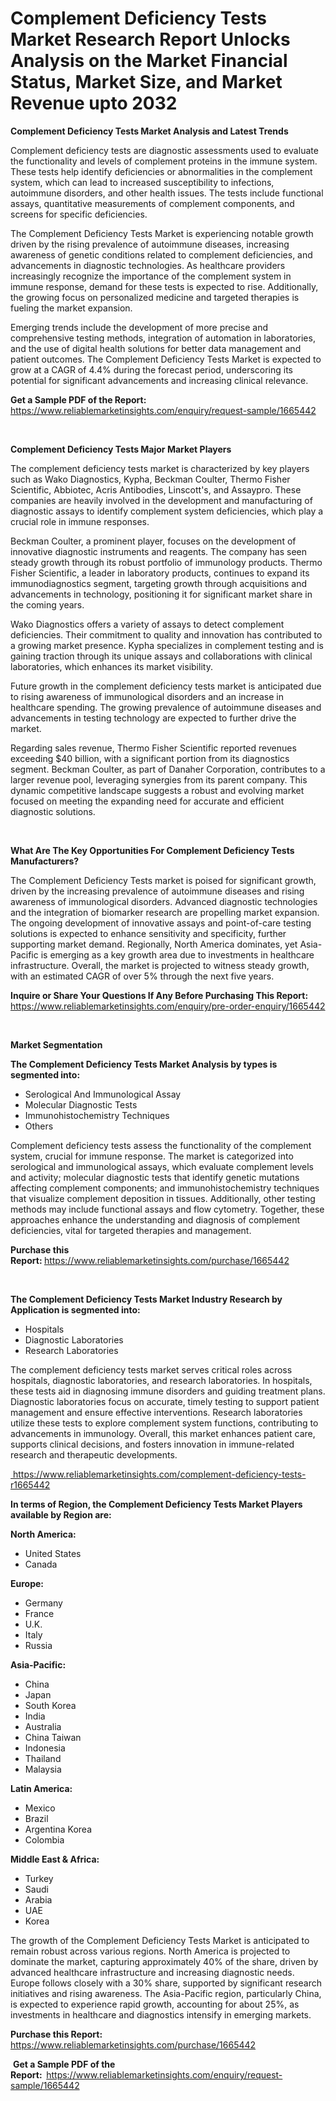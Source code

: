 <p><h1>Complement Deficiency Tests Market Research Report Unlocks Analysis on the Market Financial Status, Market Size, and Market Revenue upto 2032</h1></p><p><strong>Complement Deficiency Tests Market Analysis and Latest Trends</strong></p>
<p><p>Complement deficiency tests are diagnostic assessments used to evaluate the functionality and levels of complement proteins in the immune system. These tests help identify deficiencies or abnormalities in the complement system, which can lead to increased susceptibility to infections, autoimmune disorders, and other health issues. The tests include functional assays, quantitative measurements of complement components, and screens for specific deficiencies.</p><p>The Complement Deficiency Tests Market is experiencing notable growth driven by the rising prevalence of autoimmune diseases, increasing awareness of genetic conditions related to complement deficiencies, and advancements in diagnostic technologies. As healthcare providers increasingly recognize the importance of the complement system in immune response, demand for these tests is expected to rise. Additionally, the growing focus on personalized medicine and targeted therapies is fueling the market expansion.</p><p>Emerging trends include the development of more precise and comprehensive testing methods, integration of automation in laboratories, and the use of digital health solutions for better data management and patient outcomes. The Complement Deficiency Tests Market is expected to grow at a CAGR of 4.4% during the forecast period, underscoring its potential for significant advancements and increasing clinical relevance.</p></p>
<p><strong>Get a Sample PDF of the Report:&nbsp;</strong> <a href="https://www.reliablemarketinsights.com/enquiry/request-sample/1665442?utm_campaign=3040&utm_medium=2&utm_source=Github&utm_content=ia&utm_term=13042025&utm_id=complement-deficiency-tests">https://www.reliablemarketinsights.com/enquiry/request-sample/1665442</a></p>
<p>&nbsp;</p>
<p><strong>Complement Deficiency Tests Major Market Players</strong></p>
<p><p>The complement deficiency tests market is characterized by key players such as Wako Diagnostics, Kypha, Beckman Coulter, Thermo Fisher Scientific, Abbiotec, Acris Antibodies, Linscott's, and Assaypro. These companies are heavily involved in the development and manufacturing of diagnostic assays to identify complement system deficiencies, which play a crucial role in immune responses.</p><p>Beckman Coulter, a prominent player, focuses on the development of innovative diagnostic instruments and reagents. The company has seen steady growth through its robust portfolio of immunology products. Thermo Fisher Scientific, a leader in laboratory products, continues to expand its immunodiagnostics segment, targeting growth through acquisitions and advancements in technology, positioning it for significant market share in the coming years.</p><p>Wako Diagnostics offers a variety of assays to detect complement deficiencies. Their commitment to quality and innovation has contributed to a growing market presence. Kypha specializes in complement testing and is gaining traction through its unique assays and collaborations with clinical laboratories, which enhances its market visibility.</p><p>Future growth in the complement deficiency tests market is anticipated due to rising awareness of immunological disorders and an increase in healthcare spending. The growing prevalence of autoimmune diseases and advancements in testing technology are expected to further drive the market.</p><p>Regarding sales revenue, Thermo Fisher Scientific reported revenues exceeding $40 billion, with a significant portion from its diagnostics segment. Beckman Coulter, as part of Danaher Corporation, contributes to a larger revenue pool, leveraging synergies from its parent company. This dynamic competitive landscape suggests a robust and evolving market focused on meeting the expanding need for accurate and efficient diagnostic solutions.</p></p>
<p>&nbsp;</p>
<p><strong>What Are The Key Opportunities For Complement Deficiency Tests Manufacturers?</strong></p>
<p><p>The Complement Deficiency Tests market is poised for significant growth, driven by the increasing prevalence of autoimmune diseases and rising awareness of immunological disorders. Advanced diagnostic technologies and the integration of biomarker research are propelling market expansion. The ongoing development of innovative assays and point-of-care testing solutions is expected to enhance sensitivity and specificity, further supporting market demand. Regionally, North America dominates, yet Asia-Pacific is emerging as a key growth area due to investments in healthcare infrastructure. Overall, the market is projected to witness steady growth, with an estimated CAGR of over 5% through the next five years.</p></p>
<p><strong>Inquire or Share Your Questions If Any Before Purchasing This Report:</strong> <a href="https://www.reliablemarketinsights.com/enquiry/pre-order-enquiry/1665442?utm_campaign=3040&utm_medium=2&utm_source=Github&utm_content=ia&utm_term=13042025&utm_id=complement-deficiency-tests">https://www.reliablemarketinsights.com/enquiry/pre-order-enquiry/1665442</a></p>
<p>&nbsp;</p>
<p><strong>Market Segmentation</strong></p>
<p><strong>The Complement Deficiency Tests Market Analysis by types is segmented into:</strong></p>
<p><ul><li>Serological And Immunological Assay</li><li>Molecular Diagnostic Tests</li><li>Immunohistochemistry Techniques</li><li>Others</li></ul></p>
<p><p>Complement deficiency tests assess the functionality of the complement system, crucial for immune response. The market is categorized into serological and immunological assays, which evaluate complement levels and activity; molecular diagnostic tests that identify genetic mutations affecting complement components; and immunohistochemistry techniques that visualize complement deposition in tissues. Additionally, other testing methods may include functional assays and flow cytometry. Together, these approaches enhance the understanding and diagnosis of complement deficiencies, vital for targeted therapies and management.</p></p>
<p><strong>Purchase this Report:&nbsp;</strong><a href="https://www.reliablemarketinsights.com/purchase/1665442?utm_campaign=3040&utm_medium=2&utm_source=Github&utm_content=ia&utm_term=13042025&utm_id=complement-deficiency-tests">https://www.reliablemarketinsights.com/purchase/1665442</a></p>
<p>&nbsp;</p>
<p><strong>The Complement Deficiency Tests Market Industry Research by Application is segmented into:</strong></p>
<p><ul><li>Hospitals</li><li>Diagnostic Laboratories</li><li>Research Laboratories</li></ul></p>
<p><p>The complement deficiency tests market serves critical roles across hospitals, diagnostic laboratories, and research laboratories. In hospitals, these tests aid in diagnosing immune disorders and guiding treatment plans. Diagnostic laboratories focus on accurate, timely testing to support patient management and ensure effective interventions. Research laboratories utilize these tests to explore complement system functions, contributing to advancements in immunology. Overall, this market enhances patient care, supports clinical decisions, and fosters innovation in immune-related research and therapeutic developments.</p></p>
<p><a href="https://www.reliablemarketinsights.com/complement-deficiency-tests-r1665442?utm_campaign=3040&utm_medium=2&utm_source=Github&utm_content=ia&utm_term=13042025&utm_id=complement-deficiency-tests">&nbsp;https://www.reliablemarketinsights.com/complement-deficiency-tests-r1665442</a></p>
<p><strong>In terms of Region, the Complement Deficiency Tests Market Players available by Region are:</strong></p>
<p>
    <p> <strong> North America: </strong>
        <ul>
            <li>United States</li>
            <li>Canada</li>
        </ul>
        </p> 
    <p> <strong> Europe: </strong>
        <ul>
            <li>Germany</li>
            <li>France</li>
            <li>U.K.</li>
            <li>Italy</li>
            <li>Russia</li>
        </ul>
        </p> 
    <p> <strong> Asia-Pacific: </strong>
        <ul>
            <li>China</li>
            <li>Japan</li>
            <li>South Korea</li>
            <li>India</li>
            <li>Australia</li>
            <li>China Taiwan</li>
            <li>Indonesia</li>
            <li>Thailand</li>
            <li>Malaysia</li>
        </ul>
        </p> 
    <p> <strong> Latin America: </strong>
        <ul>
            <li>Mexico</li>
            <li>Brazil</li>
            <li>Argentina Korea</li>
            <li>Colombia</li>
        </ul>
        </p> 
    <p> <strong> Middle East & Africa: </strong>
        <ul>
            <li>Turkey</li>
            <li>Saudi</li>
            <li>Arabia</li>
            <li>UAE</li>
            <li>Korea</li>
        </ul>
    </p>
    </p>
<p><p>The growth of the Complement Deficiency Tests Market is anticipated to remain robust across various regions. North America is projected to dominate the market, capturing approximately 40% of the share, driven by advanced healthcare infrastructure and increasing diagnostic needs. Europe follows closely with a 30% share, supported by significant research initiatives and rising awareness. The Asia-Pacific region, particularly China, is expected to experience rapid growth, accounting for about 25%, as investments in healthcare and diagnostics intensify in emerging markets.</p></p>
<p><strong>Purchase this Report: </strong><a href="https://www.reliablemarketinsights.com/purchase/1665442?utm_campaign=3040&utm_medium=2&utm_source=Github&utm_content=ia&utm_term=13042025&utm_id=complement-deficiency-tests">https://www.reliablemarketinsights.com/purchase/1665442</a></p>
<p>&nbsp;<strong>Get a Sample PDF of the Report:&nbsp;&nbsp;</strong><a href="https://www.reliablemarketinsights.com/enquiry/request-sample/1665442?utm_campaign=3040&utm_medium=2&utm_source=Github&utm_content=ia&utm_term=13042025&utm_id=complement-deficiency-tests">https://www.reliablemarketinsights.com/enquiry/request-sample/1665442</a></p>
<p><strong></strong></p>
<p><p></p><p></p><p></p></p>